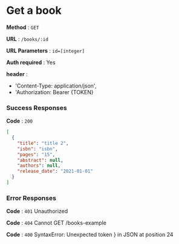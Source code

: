 # Get a book

**Method** : `GET`

**URL** : `/books/:id`

**URL Parameters** : `id=[integer]` 

**Auth required** : Yes

**header** : 
- 'Content-Type: application/json',
- 'Authorization: Bearer {TOKEN}


### Success Responses

**Code** : `200`

```json
[
  {
    "title": "title 2",
    "isbn": "isbn",
    "pages": "15",
    "abstract": null,
    "authors": null,
    "release_date": "2021-01-01"
  }
]
```

### Error Responses
**Code** : `401`
Unauthorized

**Code** : `404`
Cannot GET /books-example

**Code** : `400`
SyntaxError: Unexpected token } in JSON at position 24